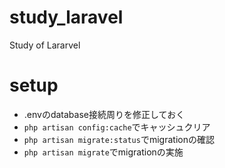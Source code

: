 # study_laravel
Study of Lararvel

# setup

- .envのdatabase接続周りを修正しておく
- `php artisan config:cache`でキャッシュクリア
- `php artisan migrate:status`でmigrationの確認
- `php artisan migrate`でmigrationの実施
